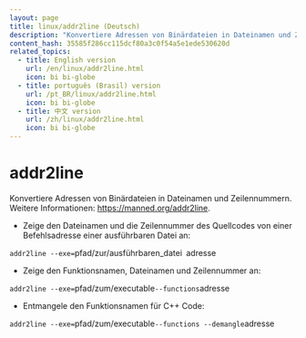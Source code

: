 ```yaml
---
layout: page
title: linux/addr2line (Deutsch)
description: "Konvertiere Adressen von Binärdateien in Dateinamen und Zeilennummern."
content_hash: 35585f286cc115dcf80a3c0f54a5e1ede530620d
related_topics:
  - title: English version
    url: /en/linux/addr2line.html
    icon: bi bi-globe
  - title: português (Brasil) version
    url: /pt_BR/linux/addr2line.html
    icon: bi bi-globe
  - title: 中文 version
    url: /zh/linux/addr2line.html
    icon: bi bi-globe
---
```

# addr2line

Konvertiere Adressen von Binärdateien in Dateinamen und Zeilennummern.
Weitere Informationen: <https://manned.org/addr2line>.

- Zeige den Dateinamen und die Zeilennummer des Quellcodes von einer Befehlsadresse einer ausführbaren Datei an:

`addr2line --exe=`<span class="tldr-var badge badge-pill bg-dark-lm bg-white-dm text-white-lm text-dark-dm font-weight-bold">pfad/zur/ausführbaren_datei</span>` `<span class="tldr-var badge badge-pill bg-dark-lm bg-white-dm text-white-lm text-dark-dm font-weight-bold">adresse</span>

- Zeige den Funktionsnamen, Dateinamen und Zeilennummer an:

`addr2line --exe=`<span class="tldr-var badge badge-pill bg-dark-lm bg-white-dm text-white-lm text-dark-dm font-weight-bold">pfad/zum/executable</span>` --functions `<span class="tldr-var badge badge-pill bg-dark-lm bg-white-dm text-white-lm text-dark-dm font-weight-bold">adresse</span>

- Entmangele den Funktionsnamen für C++ Code:

`addr2line --exe=`<span class="tldr-var badge badge-pill bg-dark-lm bg-white-dm text-white-lm text-dark-dm font-weight-bold">pfad/zum/executable</span>` --functions --demangle `<span class="tldr-var badge badge-pill bg-dark-lm bg-white-dm text-white-lm text-dark-dm font-weight-bold">adresse</span>
